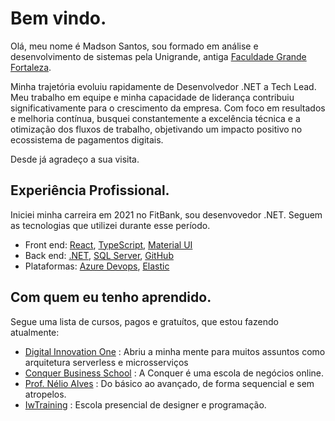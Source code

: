 # Bem vindo. 

Olá, meu nome é Madson Santos, sou formado em análise e desenvolvimento de sistemas pela Unigrande, antiga  [Faculdade Grande Fortaleza](http://unigrande.edu.br/ "Faculdade Grande Fortaleza").

Minha trajetória evoluiu rapidamente de Desenvolvedor .NET a Tech Lead. Meu trabalho em equipe e minha capacidade de liderança contribuiu significativamente para o crescimento da empresa. Com foco em resultados e melhoria contínua, busquei constantemente a excelência técnica e a otimização dos fluxos de trabalho, objetivando um impacto positivo no ecossistema de pagamentos digitais.

Desde já agradeço a sua visita.

## Experiência Profissional.
Iniciei minha carreira em 2021 no FitBank, sou desenvovedor .NET. Seguem as tecnologias que utilizei durante esse período.

- Front end: [React](https://react.dev/learn "React"), [TypeScript](https://www.typescriptlang.org/ "TypeScript"), [Material UI](https://mui.com/material-ui/getting-started/ "Material UI")
- Back end: [.NET](https://dotnet.microsoft.com/pt-br/ ".Net"), [SQL Server](https://learn.microsoft.com/en-us/sql/ssms/download-sql-server-management-studio-ssms?view=sql-server-ver16 "SQL Server"), [GitHub](https://github.com/about "GitHub")
- Plataformas: [Azure Devops](https://azure.microsoft.com/pt-br/products/devops/boards "Azure Devops"), [Elastic](https://www.elastic.co/pt/ "Elastic")

## Com quem eu tenho aprendido.
Segue uma lista de cursos, pagos e gratuítos, que estou fazendo atualmente:

- [Digital Innovation One](https://digitalinnovation.one/bootcamps/backend-developer-carrefour "Digital Innovation One") :
Abriu a minha mente para muitos assuntos como arquitetura serverless e microsserviços
- [Conquer Business School](https://escolaconquer.com.br/ "Conquer") :
A Conquer é uma escola de negócios online.
- [Prof. Nélio Alves](https://www.udemy.com/user/nelio-alves/ "Prof. Nélio Alves") :
Do básico ao avançado, de forma sequencial e sem atropelos.
- [IwTraining](https://www.iwtraining.com.br/ "IwTraining") :
Escola presencial de designer e programação.
<!--
**MadsonSantosCe/MadsonSantosCe** is a ✨ _special_ ✨ repository because its `README.md` (this file) appears on your GitHub profile.

Here are some ideas to get you started:

- 🔭 I’m currently working on ...
- 🌱 I’m currently learning ...
- 👯 I’m looking to collaborate on ...
- 🤔 I’m looking for help with ...
- 💬 Ask me about ...
- 📫 How to reach me: ...
- 😄 Pronouns: ...
- ⚡ Fun fact: ...
-->
